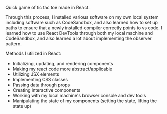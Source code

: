 Quick game of tic tac toe made in React. 

Through this process, I installed various software on my own local system including software such as CodeSandbox, and also learned how to set up paths 
to ensure that a newly installed compiler correctly points to vs code. I learned how to use React DevTools through both my local machine and CodeSandbox,
and also learned a lot about implementing the observer pattern. 

Methods I utilized in React:
- Initializing, updating, and rendering components
- Making my react code more abstract/applicable
- Utilizing JSX elements
- Implementing CSS classes
- Passing data through props
- Creating interactive components
- Working with my local machine's browser console and dev tools
- Manipulating the state of my components (setting the state, lifting the state up)
